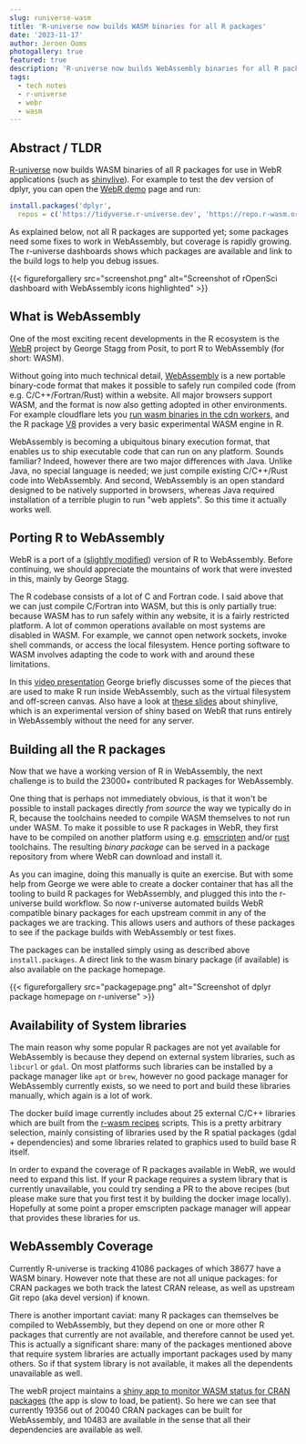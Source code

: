 ```yaml
---
slug: runiverse-wasm
title: 'R-universe now builds WASM binaries for all R packages'
date: '2023-11-17'
author: Jeroen Ooms
photogallery: true
featured: true
description: 'R-universe now builds WebAssembly binaries for all R packages for use in WebR applications such as shinylive.'
tags:
  - tech notes
  - r-universe
  - webr
  - wasm
---
```



## Abstract / TLDR

[R-universe](https://r-universe.dev) now builds WASM binaries of all R packages for use in WebR applications (such as [shinylive](https://shinylive.io/r)). For example to test the dev version of dplyr, you can open the [WebR demo](https://webr.r-wasm.org/latest/) page and run:

```r
install.packages('dplyr',
  repos = c('https://tidyverse.r-universe.dev', 'https://repo.r-wasm.org'))
```

As explained below, not all R packages are supported yet; some packages need some fixes to work in WebAssembly, but coverage is rapidly growing. The r-universe dashboards shows which packages are available and link to the build logs to help you debug issues.

{{< figureforgallery src="screenshot.png" alt="Screenshot of rOpenSci dashboard with WebAssembly icons highlighted" >}}


## What is WebAssembly

One of the most exciting recent developments in the R ecosystem is the [WebR](https://docs.r-wasm.org/webr/latest/) project by George Stagg from Posit, to port R to WebAssembly (for short: WASM).

Without going into much technical detail, [WebAssembly](https://webassembly.org/) is a new portable binary-code format that makes it possible to safely run compiled code (from e.g. C/C++/Fortran/Rust) within a website. All major browsers support WASM, and the format is now also getting adopted in other environments. For example cloudflare lets you [run wasm binaries in the cdn workers](https://developers.cloudflare.com/workers/runtime-apis/webassembly/), and the R package [V8](https://jeroen.r-universe.dev/V8) provides a very basic experimental WASM engine in R.

WebAssembly is becoming a ubiquitous binary execution format, that enables us to ship executable code that can run on any platform. Sounds familiar? Indeed, however there are two major differences with Java. Unlike Java, no special language is needed; we just compile existing C/C++/Rust code into WebAssembly. And second, WebAssembly is an open standard designed to be natively supported in browsers, whereas Java required installation of a terrible plugin to run "web applets". So this time it actually works well.


## Porting R to WebAssembly

WebR is a port of a ([slightly modified](https://github.com/r-wasm/webr/tree/main/patches/R-4.3.0)) version of R to WebAssembly. Before continuing, we should appreciate the mountains of work that were invested in this, mainly by George Stagg.

The R codebase consists of a lot of C and Fortran code. I said above that we can just compile C/Fortran into WASM, but this is only partially true: because WASM has to run safely within any website, it is a fairly restricted platform. A lot of common operations available on most systems are disabled in WASM. For example, we cannot open network sockets, invoke shell commands, or access the local filesystem. Hence porting software to WASM involves adapting the code to work with and around these limitations.

In this [video presentation](https://www.youtube.com/watch?v=Mpq9a6yMl_w) George briefly discusses some of the pieces that are used to make R run inside WebAssembly, such as the virtual filesystem and off-screen canvas. Also have a look at [these slides](https://georgestagg.github.io/shiny-without-a-server-2023/) about shinylive, which is an experimental version of shiny based on WebR that runs entirely in WebAssembly without the need for any server.


## Building all the R packages

Now that we have a working version of R in WebAssembly, the next challenge is to build the 23000+ contributed R packages for WebAssembly.

One thing that is perhaps not immediately obvious, is that it won't be possible to install packages directly *from source* the way we typically do in R, because the toolchains needed to compile WASM themselves to not run under WASM. To make it possible to use R packages in WebR, they first have to be compiled on another platform using e.g. [emscripten](https://emscripten.org) and/or [rust](https://www.rust-lang.org/) toolchains. The resulting *binary package* can be served in a package repository from where WebR can download and install it.

As you can imagine, doing this manually is quite an exercise. But with some help from George we were able to create a docker container that has all the tooling to build R packages for WebAssembly, and plugged this into the r-universe build workflow. So now r-universe automated builds WebR compatible binary packages for each upstream commit in any of the packages we are tracking. This allows users and authors of these packages to see if the package builds with WebAssembly or test fixes.

The packages can be installed simply using as described above `install.packages`. A direct link to the wasm binary package (if available) is also available on the package homepage.


{{< figureforgallery src="packagepage.png" alt="Screenshot of dplyr package homepage on r-universe" >}}

## Availability of System libraries

The main reason why some popular R packages are not yet available for WebAssembly is because they depend on external system libraries, such as `libcurl` or `gdal`. On most platforms such libraries can be installed by a package manager like `apt` or `brew`, however no good package manager for WebAssembly currently exists, so we need to port and build these libraries manually, which again is a lot of work.

The docker build image currently includes about 25 external C/C++ libraries which are built from the [r-wasm recipes](https://github.com/r-wasm/webr/tree/main/libs/recipes) scripts. This is a pretty arbitrary selection, mainly consisting of libraries used by the R spatial packages (gdal + dependencies) and some libraries related to graphics used to build base R itself.

In order to expand the coverage of R packages available in WebR, we would need to expand this list. If your R package requires a system library that is currently unavailable, you could try sending a PR to the above recipes (but please make sure that you first test it by building the docker image locally). Hopefully at some point a proper emscripten package manager will appear that provides these libraries for us.


## WebAssembly Coverage

Currently R-universe is tracking 41086 packages of which 38677 have a WASM binary. However note that these are not all unique packages: for CRAN packages we both track the latest CRAN release, as well as upstream Git repo (aka devel version) if known.

There is another important caviat: many R packages can themselves be compiled to WebAssembly, but they depend on one or more other R packages that currently are not available, and therefore cannot be used yet. This is actually a significant share: many of the packages mentioned above that require system libraries are actually important packages used by many others. So if that system library is not available, it makes all the dependents unavailable as well.

The webR project maintains a [shiny app to monitor WASM status for CRAN packages](https://repo.r-wasm.org/) (the app is slow to load, be patient). So here we can see that currently 19356 out of 20040 CRAN packages can be built for WebAssembly, and 10483 are available in the sense that all their dependencies are available as well.
